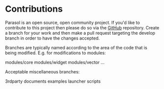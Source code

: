 # Contributions

Parasol is an open source, open community project. If you'd like to contribute to this project then please do so via the [GitHub](https://github.com/team-parasol/parasol/) repository. Create a branch for your work and then make a pull request targeting the develop branch in order to have the changes accepted.

Branches are typically named according to the area of the code that is being modified.  E.g. for modifications to modules:

modules/core
modules/widget
modules/vector
...

Acceptable miscellaneous branches:

3rdparty
documents
examples
launcher
scripts
